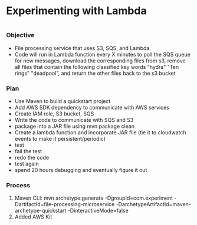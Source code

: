 # Experimenting with Lambda
#
### Objective
- File processing service that uses S3, SQS, and Lambda
- Code will run in Lambda function every X minutes to poll the SQS queue for new messages, download the corresponding files from s3, 
remove all files that contain the following classified key words "hydra" "Ten rings" "deadpool", and return the other files back to the s3 bucket

### Plan
- Use Maven to build a quickstart project
- Add AWS SDK dependency to communicate with AWS services
- Create IAM role, S3 bucket, SQS
- Write the code to communicate with SQS and S3
- package into a JAR file using mvn package clean
- Create a lambda function and incorporate JAR file (tie it to cloudwatch events to make it persistent/periodic)
- test
- fail the test
- redo the code
- test again
- spend 20 hours debugging and eventually figure it out

### Process
1. Maven CLI: mvn archetype:generate -DgroupId=com.experiment -DartifactId=file-processing-microservice -DarchetypeArtifactId=maven-archetype-quickstart -DinteractiveMode=false
2. Added AWS Kit


